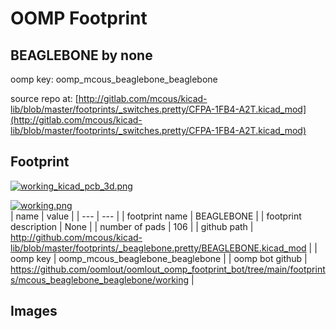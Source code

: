 # OOMP Footprint  
## BEAGLEBONE  by none  
  
oomp key: oomp_mcous_beaglebone_beaglebone  
  
source repo at: [http://gitlab.com/mcous/kicad-lib/blob/master/footprints/_switches.pretty/CFPA-1FB4-A2T.kicad_mod](http://gitlab.com/mcous/kicad-lib/blob/master/footprints/_switches.pretty/CFPA-1FB4-A2T.kicad_mod)  
## Footprint  
  
[![working_kicad_pcb_3d.png](working_kicad_pcb_3d_600.png)](working_kicad_pcb_3d.png)  
  
[![working.png](working_600.png)](working.png)  
| name | value | 
| --- | --- | 
| footprint name | BEAGLEBONE | 
| footprint description | None | 
| number of pads | 106 | 
| github path | http://github.com/mcous/kicad-lib/blob/master/footprints/_beaglebone.pretty/BEAGLEBONE.kicad_mod | 
| oomp key | oomp_mcous_beaglebone_beaglebone | 
| oomp bot github | https://github.com/oomlout/oomlout_oomp_footprint_bot/tree/main/footprints/mcous_beaglebone_beaglebone/working | 
## Images  
